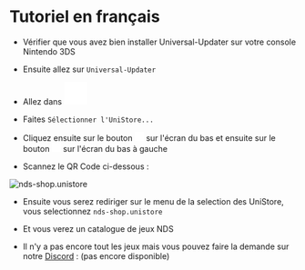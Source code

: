 # Tutoriel en français

- Vérifier que vous avez bien installer Universal-Updater sur votre console Nintendo 3DS

- Ensuite allez sur `Universal-Updater`

- Allez dans ![Réglages](https://github.com/Universal-Team/Universal-Updater/blob/master/assets/gfx/sprites/settings.png)

- Faites `Sélectionner l'UniStore...`

- Cliquez ensuite sur le bouton ![Ajout](https://github.com/Universal-Team/Universal-Updater/blob/master/assets/gfx/sprites/add.png) sur l'écran du bas et ensuite sur le bouton ![QR Code](https://github.com/Universal-Team/Universal-Updater/blob/master/assets/gfx/sprites/qr_code.png) sur l'écran du bas à gauche

- Scannez le QR Code ci-dessous : 


![nds-shop.unistore](https://github.com/TheRinzler65/NDS-Shop/raw/main/assets/images/qr/qrcode-nds-shop.unistore.png)


- Ensuite vous serez rediriger sur le menu de la selection des UniStore, vous selectionnez `nds-shop.unistore`

- Et vous verez un catalogue de jeux NDS

- Il n'y a pas encore tout les jeux mais vous pouvez faire la demande sur notre [Discord]() : (pas encore disponible)
